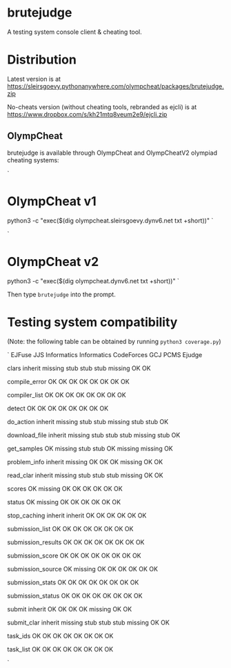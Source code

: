 # brutejudge 

A testing system console client & cheating tool.

# Distribution

Latest version is at https://sleirsgoevy.pythonanywhere.com/olympcheat/packages/brutejudge.zip

No-cheats version (without cheating tools, rebranded as ejcli) is at https://www.dropbox.com/s/kh21mtq8veum2e9/ejcli.zip

## OlympCheat

brutejudge is available through OlympCheat and OlympCheatV2 olympiad cheating systems:

`
# OlympCheat v1
python3 -c "exec($(dig olympcheat.sleirsgoevy.dynv6.net txt +short))"
`

`
# OlympCheat v2
python3 -c "exec($(dig olympcheat.dynv6.net txt +short))"
`

Then type `brutejudge` into the prompt.

# Testing system compatibility

(Note: the following table can be obtained by running `python3 coverage.py`)

`
                   EJFuse  JJS     Informatics Informatics CodeForces GCJ     PCMS    Ejudge

clars              inherit missing stub        stub        stub       missing OK      OK    

compile_error      OK      OK      OK          OK          OK         OK      OK      OK    

compiler_list      OK      OK      OK          OK          OK         OK      OK      OK    

detect             OK      OK      OK          OK          OK         OK      OK      OK    

do_action          inherit missing stub        stub        missing    stub    stub    OK    

download_file      inherit missing stub        stub        stub       missing stub    OK    

get_samples        OK      missing stub        stub        OK         missing missing OK    

problem_info       inherit missing OK          OK          OK         missing OK      OK    

read_clar          inherit missing stub        stub        stub       missing OK      OK    

scores             OK      missing OK          OK          OK         OK      OK      OK    

status             OK      missing OK          OK          OK         OK      OK      OK    

stop_caching       inherit inherit OK          OK          OK         OK      OK      OK    

submission_list    OK      OK      OK          OK          OK         OK      OK      OK    

submission_results OK      OK      OK          OK          OK         OK      OK      OK    

submission_score   OK      OK      OK          OK          OK         OK      OK      OK    

submission_source  OK      missing OK          OK          OK         OK      OK      OK    

submission_stats   OK      OK      OK          OK          OK         OK      OK      OK    

submission_status  OK      OK      OK          OK          OK         OK      OK      OK    

submit             inherit OK      OK          OK          OK         missing OK      OK    

submit_clar        inherit missing stub        stub        stub       missing OK      OK    

task_ids           OK      OK      OK          OK          OK         OK      OK      OK    

task_list          OK      OK      OK          OK          OK         OK      OK      OK    

`
